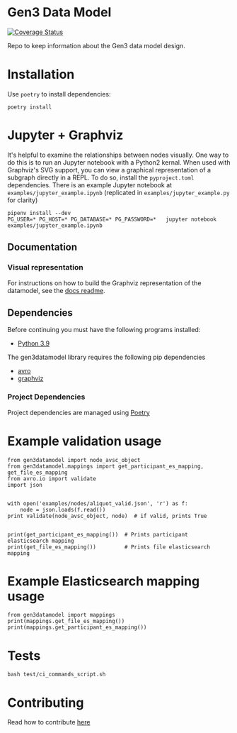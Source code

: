 Gen3 Data Model
==============

[![Coverage Status](https://coveralls.io/repos/github/uc-cdis/gen3datamodel/badge.svg?branch=chore/update-tests)](https://coveralls.io/github/uc-cdis/gen3datamodel?branch=chore/update-tests)

Repo to keep information about the Gen3 data model design.

# Installation

Use `poetry` to install dependencies:

```
poetry install
```

# Jupyter + Graphviz

It's helpful to examine the relationships between nodes visually.  One
way to do this is to run an Jupyter notebook with a Python2 kernal.
When used with Graphviz's SVG support, you can view a graphical
representation of a subgraph directly in a REPL. To do so, install the
`pyproject.toml` dependencies.  There is an example Jupyter
notebook at `examples/jupyter_example.ipynb` (replicated in
`examples/jupyter_example.py` for clarity)

```
pipenv install --dev
PG_USER=* PG_HOST=* PG_DATABASE=* PG_PASSWORD=*   jupyter notebook examples/jupyter_example.ipynb
```


## Documentation

### Visual representation

For instructions on how to build the Graphviz representation of the
datamodel, see the
[docs readme](https://github.com/uc-cdis/gen3datamodel/blob/develop/docs/README.md).


## Dependencies

Before continuing you must have the following programs installed:

- [Python 3.9](http://python.org/)

The gen3datamodel library requires the following pip dependencies

- [avro](https://avro.apache.org/)
- [graphviz](http://www.graphviz.org/)

### Project Dependencies

Project dependencies are managed using [Poetry](https://python-poetry.org/)

# Example validation usage
```
from gen3datamodel import node_avsc_object
from gen3datamodel.mappings import get_participant_es_mapping, get_file_es_mapping
from avro.io import validate
import json


with open('examples/nodes/aliquot_valid.json', 'r') as f:
    node = json.loads(f.read())
print validate(node_avsc_object, node)  # if valid, prints True


print(get_participant_es_mapping())  # Prints participant elasticsearch mapping
print(get_file_es_mapping())         # Prints file elasticsearch mapping
```

# Example Elasticsearch mapping usage
```
from gen3datamodel import mappings
print(mappings.get_file_es_mapping())
print(mappings.get_participant_es_mapping())
```

# Tests

```
bash test/ci_commands_script.sh
```

# Contributing

Read how to contribute [here](https://docs.gen3.org/gen3-resources/developer-guide/contribute/)
